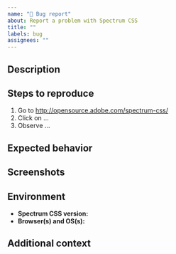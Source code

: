 ```yaml
---
name: "🐛 Bug report"
about: Report a problem with Spectrum CSS
title: ""
labels: bug
assignees: ""
---
```


## Description

<!-- Describe the problem you're having and paste any error messages you received -->

## Steps to reproduce

1. Go to http://opensource.adobe.com/spectrum-css/
2. Click on ...
3. Observe ...

## Expected behavior

<!-- Describe what you expected to happen -->

## Screenshots

<!-- If applicable, add screenshots to help explain the problem -->

## Environment

- **Spectrum CSS version:** <!-- 2.13.0 -->
- **Browser(s) and OS(s):** <!-- Chrome 75.0.3770.142 on Win 10 -->

## Additional context

<!-- Provide any additional information that might help us debug the issue -->
